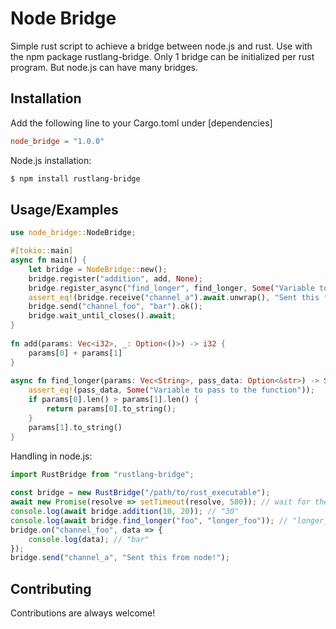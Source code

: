 # Node Bridge

Simple rust script to achieve a bridge between node.js and rust. Use with the npm package rustlang-bridge.
Only 1 bridge can be initialized per rust program. But node.js can have many bridges.

## Installation

Add the following line to your Cargo.toml under [dependencies]

```toml
node_bridge = "1.0.0"
```
    
Node.js installation:
```bash
$ npm install rustlang-bridge
```
## Usage/Examples

```rust
use node_bridge::NodeBridge;

#[tokio::main]
async fn main() {
    let bridge = NodeBridge::new();
    bridge.register("addition", add, None);
    bridge.register_async("find_longer", find_longer, Some("Variable to pass to the function"));
    assert_eq!(bridge.receive("channel_a").await.unwrap(), "Sent this from node!");
    bridge.send("channel_foo", "bar").ok();
    bridge.wait_until_closes().await;
}
 
fn add(params: Vec<i32>, _: Option<()>) -> i32 {
    params[0] + params[1]
}
 
async fn find_longer(params: Vec<String>, pass_data: Option<&str>) -> String {
    assert_eq!(pass_data, Some("Variable to pass to the function"));
    if params[0].len() > params[1].len() {
        return params[0].to_string();
    }
    params[1].to_string()
}
```

Handling in node.js:

```javascript
import RustBridge from "rustlang-bridge";
 
const bridge = new RustBridge("/path/to/rust_executable");
await new Promise(resolve => setTimeout(resolve, 500)); // wait for the functions to initialize
console.log(await bridge.addition(10, 20)); // "30"
console.log(await bridge.find_longer("foo", "longer_foo")); // "longer_foo"
bridge.on("channel_foo", data => {
    console.log(data); // "bar"
});
bridge.send("channel_a", "Sent this from node!");
```
## Contributing

Contributions are always welcome!

